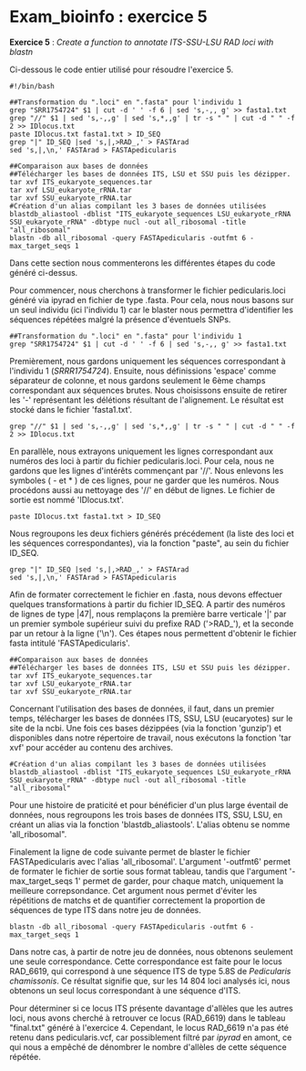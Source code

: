# Exam_bioinfo : exercice 5

**Exercice 5** : *Create a function to annotate ITS-SSU-LSU RAD loci with blastn*

Ci-dessous le code entier utilisé pour résoudre l'exercice 5. 

````
#!/bin/bash

##Transformation du ".loci" en ".fasta" pour l'individu 1
grep "SRR1754724" $1 | cut -d ' ' -f 6 | sed 's,-,, g' >> fasta1.txt
grep "//" $1 | sed 's,-,,g' | sed 's,*,,g' | tr -s " " | cut -d " " -f 2 >> IDlocus.txt
paste IDlocus.txt fasta1.txt > ID_SEQ
grep "|" ID_SEQ |sed 's,|,>RAD_,' > FASTArad
sed 's,|,\n,' FASTArad > FASTApedicularis

##Comparaison aux bases de données
##Télécharger les bases de données ITS, LSU et SSU puis les dézipper.
tar xvf ITS_eukaryote_sequences.tar
tar xvf LSU_eukaryote_rRNA.tar
tar xvf SSU_eukaryote_rRNA.tar
#Création d'un alias compilant les 3 bases de données utilisées
blastdb_aliastool -dblist "ITS_eukaryote_sequences LSU_eukaryote_rRNA SSU_eukaryote_rRNA" -dbtype nucl -out all_ribosomal -title "all_ribosomal"
blastn -db all_ribosomal -query FASTApedicularis -outfmt 6 -max_target_seqs 1
````

Dans cette section nous commenterons les différentes étapes du code généré ci-dessus.

Pour commencer, nous cherchons à transformer le fichier pedicularis.loci généré via ipyrad en fichier de type .fasta. Pour cela, nous nous basons sur un seul individu (ici l'individu 1) car le blaster nous permettra d'identifier les séquences répétées malgré la présence d'éventuels SNPs. 

````
##Transformation du ".loci" en ".fasta" pour l'individu 1
grep "SRR1754724" $1 | cut -d ' ' -f 6 | sed 's,-,, g' >> fasta1.txt
````

Premièrement, nous gardons uniquement les séquences correspondant à l'individu 1 (*SRRR1754724*). Ensuite, nous définissions 'espace' comme séparateur de colonne, et nous gardons seulement le 6ème champs correspondant aux séquences brutes. Nous choisissons ensuite de retirer les '-' représentant les délétions résultant de l'alignement. Le résultat est stocké dans le fichier 'fasta1.txt'. 

````
grep "//" $1 | sed 's,-,,g' | sed 's,*,,g' | tr -s " " | cut -d " " -f 2 >> IDlocus.txt
````

En parallèle, nous extrayons uniquement les lignes correspondant aux numéros des loci à partir du fichier pedicularis.loci.
Pour cela, nous ne gardons que les lignes d'intérêts commençant par '//'. Nous enlevons les symboles ( - et * ) de ces lignes, pour ne garder que les numéros. Nous procédons aussi au nettoyage des '//' en début de lignes. Le fichier de sortie est nommé 'IDlocus.txt'. 

````
paste IDlocus.txt fasta1.txt > ID_SEQ
````

Nous regroupons les deux fichiers générés précédement (la liste des loci et les séquences correspondantes), via la fonction "paste", au sein du fichier ID_SEQ. 

````
grep "|" ID_SEQ |sed 's,|,>RAD_,' > FASTArad
sed 's,|,\n,' FASTArad > FASTApedicularis
````

Afin de formater correctement le fichier en .fasta, nous devons effectuer quelques transformations à partir du fichier ID_SEQ. A partir des numéros de lignes de type |47|, nous remplaçons la première barre verticale '|' par un premier symbole supérieur suivi du prefixe RAD ('>RAD_'), et la seconde par un retour à la ligne ('\n'). Ces étapes nous permettent d'obtenir le fichier fasta intitulé 'FASTApedicularis'.

````
##Comparaison aux bases de données
##Télécharger les bases de données ITS, LSU et SSU puis les dézipper.
tar xvf ITS_eukaryote_sequences.tar
tar xvf LSU_eukaryote_rRNA.tar
tar xvf SSU_eukaryote_rRNA.tar
````
Concernant l'utilisation des bases de données, il faut, dans un premier temps, télécharger les bases de données ITS, SSU, LSU (eucaryotes) sur le site de la ncbi. Une fois ces bases dézippées (via la fonction 'gunzip') et disponibles dans notre répertoire de travail, nous exécutons la fonction 'tar xvf' pour accéder au contenu des archives. 

````
#Création d'un alias compilant les 3 bases de données utilisées
blastdb_aliastool -dblist "ITS_eukaryote_sequences LSU_eukaryote_rRNA SSU_eukaryote_rRNA" -dbtype nucl -out all_ribosomal -title "all_ribosomal"
````

Pour une histoire de praticité et pour bénéficier d'un plus large éventail de données, nous regroupons les trois bases de données ITS, SSU, LSU, en créant un alias via la fonction 'blastdb_aliastools'. L'alias obtenu se nomme 'all_ribosomal". 

Finalement la ligne de code suivante permet de blaster le fichier FASTApedicularis avec l'alias 'all_ribosomal'. L'argument '-outfmt6' permet de formater le fichier de sortie sous format tableau, tandis que l'argument '-max_target_seqs 1' permet de garder, pour chaque match, uniquement la meilleure correpsondance. Cet argument nous permet d'éviter les répétitions de matchs et de quantifier correctement la proportion de séquences de type ITS dans notre jeu de données. 

````
blastn -db all_ribosomal -query FASTApedicularis -outfmt 6 -max_target_seqs 1
````
Dans notre cas, à partir de notre jeu de données, nous obtenons seulement une seule correspondance. Cette correspondance est faite pour le locus RAD_6619, qui correspond à une séquence ITS de type 5.8S de *Pedicularis chamissonis*. Ce résultat signifie que, sur les 14 804 loci analysés ici, nous obtenons un seul locus correspondant à une séquence d'ITS.

Pour déterminer si ce locus ITS présente davantage d'allèles que les autres loci, nous avons cherché à retrouver ce locus (RAD_6619) dans le tableau "final.txt" généré à l'exercice 4. Cependant, le locus RAD_6619 n'a pas été retenu dans pedicularis.vcf, car possiblement filtré par *ipyrad* en amont, ce qui nous a empêché de dénombrer le nombre d'allèles de cette séquence répétée. 
